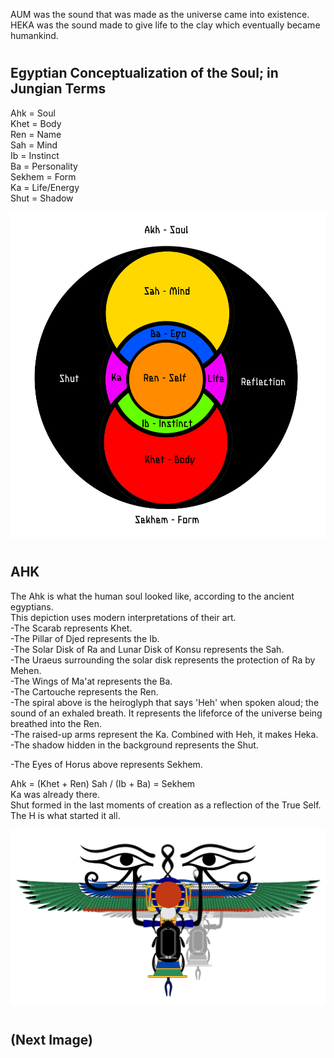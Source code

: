 AUM was the sound that was made as the universe came into existence.  
HEKA was the sound made to give life to the clay which eventually became humankind.  
  
#

## Egyptian Conceptualization of the Soul; in Jungian Terms
Ahk = Soul  
Khet = Body  
Ren = Name  
Sah = Mind  
Ib = Instinct  
Ba = Personality  
Sekhem = Form  
Ka = Life/Energy  
Shut = Shadow  
  
![](https://github.com/Az-Net/Az-Net/blob/main/Pictures/Inspirations/Egyptian%20Conceptualization%20of%20Soul%20in%20Jungian%20Terms.png)
  
# 

## AHK
The Ahk is what the human soul looked like, according to the ancient egyptians.  
This depiction uses modern interpretations of their art.  
-The Scarab represents Khet.  
-The Pillar of Djed represents the Ib.   
-The Solar Disk of Ra and Lunar Disk of Konsu represents the Sah.  
-The Uraeus surrounding the solar disk represents the protection of Ra by Mehen.  
-The Wings of Ma'at represents the Ba.  
-The Cartouche represents the Ren.  
-The spiral above is the heiroglyph that says 'Heh' when spoken aloud; the sound of an exhaled breath. It represents the lifeforce of the universe being breathed into the Ren.  
-The raised-up arms represent the Ka. Combined with Heh, it makes Heka.  
-The shadow hidden in the background represents the Shut.  
 
-The Eyes of Horus above represents Sekhem.  
  
Ahk = (Khet + Ren) Sah / (Ib + Ba) = Sekhem  
Ka was already there.  
Shut formed in the last moments of creation as a reflection of the True Self.  
The H is what started it all.  
  
![](https://github.com/Az-Net/Az-Net/blob/main/Pictures/Inspirations/AKH.png)  
  
#  
  
## (Next Image)
